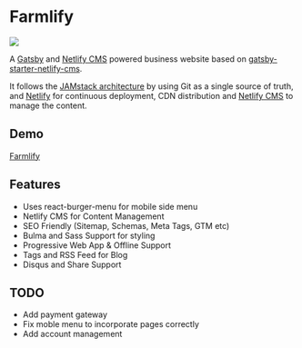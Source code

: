 # Farmlify

<img src="https://travis-ci.org/DarinLevesque/farmlify.svg?branch=master">

A [Gatsby](https://www.gatsbyjs.org/) and [Netlify CMS](https://www.netlifycms.org) powered business website based on [gatsby-starter-netlify-cms](https://github.com/AustinGreen/gatsby-starter-netlify-cms).

It follows the [JAMstack architecture](https://jamstack.org) by using Git as a single source of truth, and [Netlify](https://www.netlify.com) for continuous deployment, CDN distribution and [Netlify CMS](http://netlifycms.org) to manage the content.

## Demo

[Farmlify](htps://www.farmlify.com)

## Features

* Uses react-burger-menu for mobile side menu
* Netlify CMS for Content Management
* SEO Friendly (Sitemap, Schemas, Meta Tags, GTM etc)
* Bulma and Sass Support for styling
* Progressive Web App & Offline Support
* Tags and RSS Feed for Blog
* Disqus and Share Support

## TODO

- Add payment gateway
- Fix moble menu to incorporate pages correctly
- Add account management

